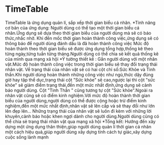 # TimeTable
 TimeTable là ứng dụng quản lí, sắp xếp thời gian biểu cá nhân.
 *Tính năng cơ bản của ứng dụng:
Người dùng có thể tạo một thời gian biểu cá nhân.Ứng dụng sẽ dựa theo thời gian biểu của người dùng mà sẽ có báo thức,nhắc nhở.
Khi đến mốc thời gian hoàn thành công việc,ứng dụng sẽ có thông báo để người dùng đánh dấu là đã hoàn thành công việc
Mức độ hoàn thành theo thời gian biểu sẽ được ứng dụng tổng hợp,thống kê theo từng ngày,từng tuần từng tháng.Người dùng có thể 
chia sẻ kết quả thống kê của mình qua mạng xã hội
 *Ý tường thiết kế :
Gắn người dùng với một nhân vật.Mức độ hoàn thành công việc trong thời gian biểu sẽ thay đổi trạng thái nhân vật.
Về trạng thái của nhân vật sẽ có hai cột chỉ số:Sức Khỏe và Tinh thần.Khi người dùng hoàn thành những công việc như ngủ,thức dậy đúng giờ
hay tập thể dục,trạng thái cột "Sức khỏe" sẽ cao,ngược lại thì cột "sức khỏe" sẽ giảm điểm trạng thái,đến một mức nhất định,ứng dụng sẽ cảnh 
báo người dùng. Cột "Tinh Thần " cũng tương tự cột "Sức khỏe".Ngoài ra nhân vật cũng sẽ có điểm kinh nghiệm.Với mức độ hoàn thành thời gian 
biểu của người dùng,người dùng có thể được cộng hoặc trừ điểm kinh nghiệm,đến một mức nhất định,nhân vật sẽ lên cấp và sẽ thay đổi như lớn lên
đẹp lên... Những trạng thái của nhân vật sẽ luôn đi kèm với những lời khuyên,cảnh báo hoặc khen ngợi dành cho người dùng.Người dùng cũng có thể
chia sẻ trạng thái nhân vật qua mạng xã hội
  *Tổng kết:
 Hướng đến xây dựng một ứng dụng thân thiện,giúp người dùng quản lí thời gian cá nhân một cách hiệu quả,giúp người dùng xây dựng tính cách tự
 giác,xây dựng cuộc sống lành mạnh

